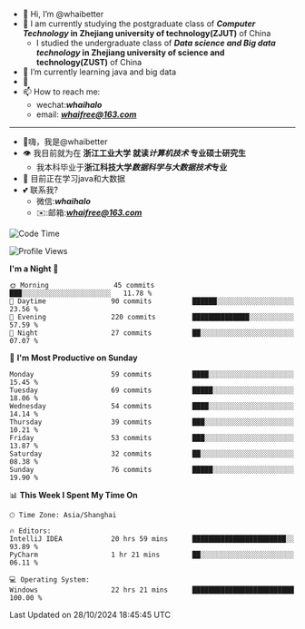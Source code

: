 - 👋 Hi, I’m @whaibetter
- 👀 I am currently studying the postgraduate class of ***Computer Technology* in Zhejiang university of technology(ZJUT)** of China
  -  I studied the undergraduate class of ***Data science and Big data technology* in Zhejiang university of science and technology(ZUST)** of China
- 🌱 I’m currently learning java and big data
- 💞️ 
- 📫 How to reach me: 
  - wechat:***whaihalo***
  - email: ***whaifree@163.com***
 ------------------------
- 👋嗨，我是@whaibetter
- 👁 我目前就为在 **浙江工业大学 就读*计算机技术* 专业硕士研究生**
  - 我本科毕业于**浙江科技大学*数据科学与大数据技术*专业**
- 🌴 目前正在学习java和大数据
- 💕 联系我?
  - 微信:***whaihalo***
  - ✉️:邮箱:***whaifree@163.com***

<!--START_SECTION:waka-->
![Code Time](http://img.shields.io/badge/Code%20Time-571%20hrs%2033%20mins-blue)

![Profile Views](http://img.shields.io/badge/Profile%20Views-0-blue)

**I'm a Night 🦉** 

```text
🌞 Morning                45 commits          ███░░░░░░░░░░░░░░░░░░░░░░   11.78 % 
🌆 Daytime                90 commits          ██████░░░░░░░░░░░░░░░░░░░   23.56 % 
🌃 Evening                220 commits         ██████████████░░░░░░░░░░░   57.59 % 
🌙 Night                  27 commits          ██░░░░░░░░░░░░░░░░░░░░░░░   07.07 % 
```
📅 **I'm Most Productive on Sunday** 

```text
Monday                   59 commits          ████░░░░░░░░░░░░░░░░░░░░░   15.45 % 
Tuesday                  69 commits          █████░░░░░░░░░░░░░░░░░░░░   18.06 % 
Wednesday                54 commits          ████░░░░░░░░░░░░░░░░░░░░░   14.14 % 
Thursday                 39 commits          ███░░░░░░░░░░░░░░░░░░░░░░   10.21 % 
Friday                   53 commits          ███░░░░░░░░░░░░░░░░░░░░░░   13.87 % 
Saturday                 32 commits          ██░░░░░░░░░░░░░░░░░░░░░░░   08.38 % 
Sunday                   76 commits          █████░░░░░░░░░░░░░░░░░░░░   19.90 % 
```


📊 **This Week I Spent My Time On** 

```text
🕑︎ Time Zone: Asia/Shanghai

🔥 Editors: 
IntelliJ IDEA            20 hrs 59 mins      ███████████████████████░░   93.89 % 
PyCharm                  1 hr 21 mins        ██░░░░░░░░░░░░░░░░░░░░░░░   06.11 % 

💻 Operating System: 
Windows                  22 hrs 21 mins      █████████████████████████   100.00 % 
```


 Last Updated on 28/10/2024 18:45:45 UTC
<!--END_SECTION:waka-->
